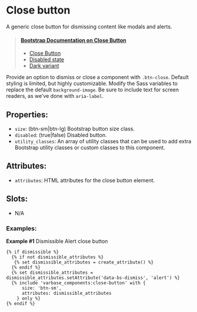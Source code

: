 # Close button

A generic close button for dismissing content like modals and alerts.

> #### [Bootstrap Documentation on Close Button](https://getbootstrap.com/docs/5.3/components/close-button/)
> * [Close Button](https://getbootstrap.com/docs/5.3/components/close-button/#example)
> * [Disabled state](https://getbootstrap.com/docs/5.3/components/close-button/#disabled-state)
> * [Dark variant](https://getbootstrap.com/docs/5.3/components/close-button/#dark-variant)

Provide an option to dismiss or close a component with `.btn-close`. Default styling is limited, but highly customizable. Modify the Sass variables to replace the default `background-image`. Be sure to include text for screen readers, as we’ve done with `aria-label`.

## Properties:
* `size`: (btn-sm|btn-lg) Bootstrap button size class.
* `disabled`: (true|false) Disabled button.
* `utility_classes`: An array of utility classes that can
                    be used to add extra Bootstrap utility classes or custom
                    classes to this component.

## Attributes:
* `attributes`: HTML attributes for the close button element.

## Slots:
* N/A

### Examples:

**Example #1** Dismissible Alert close button
```
{% if dismissible %}
  {% if not dismissible_attributes %}
   {% set dismissible_attributes = create_attribute() %}
  {% endif %}
  {% set dismissible_attributes = dismissible_attributes.setAttribute('data-bs-dismiss', 'alert') %}
  {% include 'varbase_components:close-button' with {
      size: 'btn-sm',
      attributes: dismissible_attributes
    } only %}
{% endif %}
```